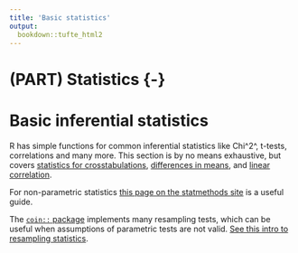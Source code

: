 ```yaml
---
title: 'Basic statistics'
output:
  bookdown::tufte_html2
---
```




# (PART) Statistics {-}

# Basic inferential statistics



R has simple functions for common inferential statistics like Chi^2^, t-tests, correlations and many more. This section is by no means exhaustive, but covers [statistics for crosstabulations](#crosstabs), [differences in means](#t-tests), and [linear correlation](#correlations).

For non-parametric statistics [this page on the statmethods site](http://www.statmethods.net/stats/nonparametric.html) is a useful guide.

The [`coin::` package](http://finzi.psych.upenn.edu/R/library/coin/doc/coin.pdf) implements many resampling tests, which can be useful when assumptions of parametric tests are not valid. [See this intro to resampling statistics](http://www.statmethods.net/stats/resampling.html). 

